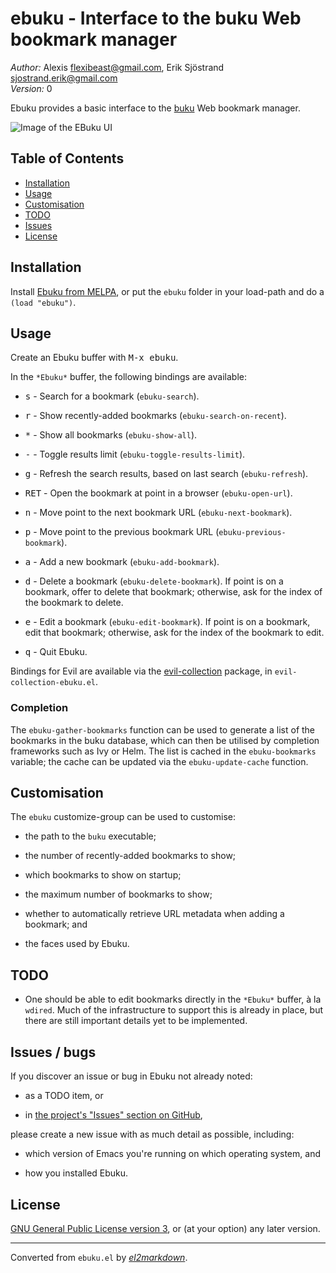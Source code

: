 # ebuku - Interface to the buku Web bookmark manager

*Author:* Alexis <flexibeast@gmail.com>, Erik Sjöstrand <sjostrand.erik@gmail.com><br>
*Version:* 0<br>

Ebuku provides a basic interface to the
[buku](https://github.com/jarun/buku) Web bookmark manager.

![Image of the EBuku UI](ebuku.png)<br>

## Table of Contents

- [Installation](#installation)
- [Usage](#usage)
- [Customisation](#customisation)
- [TODO](#todo)
- [Issues](#issues)
- [License](#license)

## Installation

Install [Ebuku from MELPA](https://melpa.org/#/ebuku), or put the
`ebuku` folder in your load-path and do a `(load "ebuku")`.

## Usage

Create an Ebuku buffer with <kbd>M-x ebuku</kbd>.

In the `*Ebuku*` buffer, the following bindings are available:

* <kbd>s</kbd> - Search for a bookmark (`ebuku-search`).

* <kbd>r</kbd> - Show recently-added bookmarks (`ebuku-search-on-recent`).

* <kbd>*</kbd> - Show all bookmarks (`ebuku-show-all`).

* <kbd>-</kbd> - Toggle results limit (`ebuku-toggle-results-limit`).

* <kbd>g</kbd> - Refresh the search results, based on last search (`ebuku-refresh`).

* <kbd>RET</kbd> - Open the bookmark at point in a browser (`ebuku-open-url`).

* <kbd>n</kbd> - Move point to the next bookmark URL (`ebuku-next-bookmark`).

* <kbd>p</kbd> - Move point to the previous bookmark URL (`ebuku-previous-bookmark`).

* <kbd>a</kbd> - Add a new bookmark (`ebuku-add-bookmark`).

* <kbd>d</kbd> - Delete a bookmark (`ebuku-delete-bookmark`).  If point is on
  a bookmark, offer to delete that bookmark; otherwise, ask for the
  index of the bookmark to delete.

* <kbd>e</kbd> - Edit a bookmark (`ebuku-edit-bookmark`).  If point is on a
  bookmark, edit that bookmark; otherwise, ask for the index of the
  bookmark to edit.

* <kbd>q</kbd> - Quit Ebuku.

Bindings for Evil are available via the
[evil-collection](https://github.com/emacs-evil/evil-collection)
package, in `evil-collection-ebuku.el`.

### Completion

The `ebuku-gather-bookmarks` function can be used to generate a
list of the bookmarks in the buku database, which can then be
utilised by completion frameworks such as Ivy or Helm. The list is
cached in the `ebuku-bookmarks` variable; the cache can be updated
via the `ebuku-update-cache` function.

## Customisation

The `ebuku` customize-group can be used to customise:

* the path to the `buku` executable;

* the number of recently-added bookmarks to show;

* which bookmarks to show on startup;

* the maximum number of bookmarks to show;

* whether to automatically retrieve URL metadata when adding a
  bookmark; and

* the faces used by Ebuku.

## TODO

* One should be able to edit bookmarks directly in the `*Ebuku*`
  buffer, à la `wdired`.  Much of the infrastructure to support this
  is already in place, but there are still important details yet to
  be implemented.

<a name="issues"></a>

## Issues / bugs

If you discover an issue or bug in Ebuku not already
noted:

* as a TODO item, or

* in [the project's "Issues" section on
  GitHub](https://github.com/flexibeast/ebuku/issues),

please create a new issue with as much detail as possible,
including:

* which version of Emacs you're running on which operating system,
  and

* how you installed Ebuku.

## License

[GNU General Public License version
3](https://www.gnu.org/licenses/gpl.html), or (at your option) any
later version.


---
Converted from `ebuku.el` by [*el2markdown*](https://github.com/Lindydancer/el2markdown).
